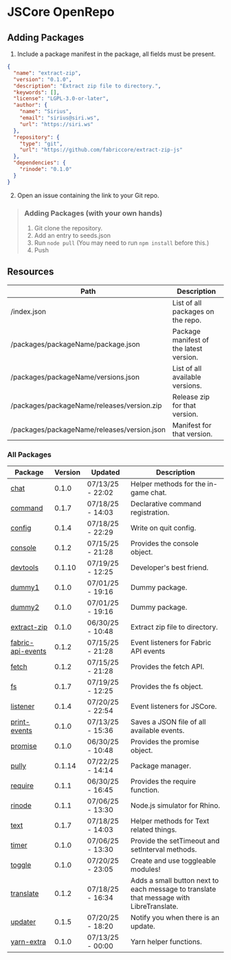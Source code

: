 # JSCore OpenRepo

## Adding Packages

1. Include a package manifest in the package, all fields must be present.
```json
{
  "name": "extract-zip",
  "version": "0.1.0",
  "description": "Extract zip file to directory.",
  "keywords": [],
  "license": "LGPL-3.0-or-later",
  "author": {
    "name": "Sirius",
    "email": "sirius@siri.ws",
    "url": "https://siri.ws"
  },
  "repository": {
    "type": "git",
    "url": "https://github.com/fabriccore/extract-zip-js"
  },
  "dependencies": {
    "rinode": "0.1.0"
  }
}
```
2. Open an issue containing the link to your Git repo.

> ### Adding Packages (with your own hands)
> 
> 1. Git clone the repository.
> 2. Add an entry to seeds.json
> 3. Run `node pull` (You may need to run `npm install` before this.)
> 4. Push

## Resources

|Path|Description|
|---|---|
|/index.json|List of all packages on the repo.|
|/packages/packageName/package.json|Package manifest of the latest version.|
|/packages/packageName/versions.json|List of all available versions.|
|/packages/packageName/releases/version.zip|Release zip for that version.|
|/packages/packageName/releases/version.json|Manifest for that version.|

### All Packages

<!--begin:packages-->
|Package|Version|Updated|Description|
|---|---|---|---|
|[chat](./packages/chat)|0.1.0|07/13/25 - 22:02|Helper methods for the in-game chat.|
|[command](./packages/command)|0.1.7|07/18/25 - 14:03|Declarative command registration.|
|[config](./packages/config)|0.1.4|07/18/25 - 22:29|Write on quit config.|
|[console](./packages/console)|0.1.2|07/15/25 - 21:28|Provides the console object.|
|[devtools](./packages/devtools)|0.1.10|07/19/25 - 12:25|Developer's best friend.|
|[dummy1](./packages/dummy1)|0.1.0|07/01/25 - 19:16|Dummy package.|
|[dummy2](./packages/dummy2)|0.1.0|07/01/25 - 19:16|Dummy package.|
|[extract-zip](./packages/extract-zip)|0.1.0|06/30/25 - 10:48|Extract zip file to directory.|
|[fabric-api-events](./packages/fabric-api-events)|0.1.2|07/15/25 - 21:28|Event listeners for Fabric API events|
|[fetch](./packages/fetch)|0.1.2|07/15/25 - 21:28|Provides the fetch API.|
|[fs](./packages/fs)|0.1.7|07/19/25 - 12:25|Provides the fs object.|
|[listener](./packages/listener)|0.1.4|07/20/25 - 22:54|Event listeners for JSCore.|
|[print-events](./packages/print-events)|0.1.0|07/13/25 - 15:36|Saves a JSON file of all available events.|
|[promise](./packages/promise)|0.1.0|06/30/25 - 10:48|Provides the promise object.|
|[pully](./packages/pully)|0.1.14|07/22/25 - 14:14|Package manager.|
|[require](./packages/require)|0.1.1|06/30/25 - 16:45|Provides the require function.|
|[rinode](./packages/rinode)|0.1.1|07/06/25 - 13:30|Node.js simulator for Rhino.|
|[text](./packages/text)|0.1.7|07/18/25 - 14:03|Helper methods for Text related things.|
|[timer](./packages/timer)|0.1.0|07/06/25 - 13:30|Provide the setTimeout and setInterval methods.|
|[toggle](./packages/toggle)|0.1.0|07/20/25 - 23:05|Create and use toggleable modules!|
|[translate](./packages/translate)|0.1.2|07/18/25 - 16:34|Adds a small button next to each message to translate that message with LibreTranslate.|
|[updater](./packages/updater)|0.1.5|07/20/25 - 18:20|Notify you when there is an update.|
|[yarn-extra](./packages/yarn-extra)|0.1.0|07/13/25 - 00:00|Yarn helper functions.|
<!--end:packages-->

